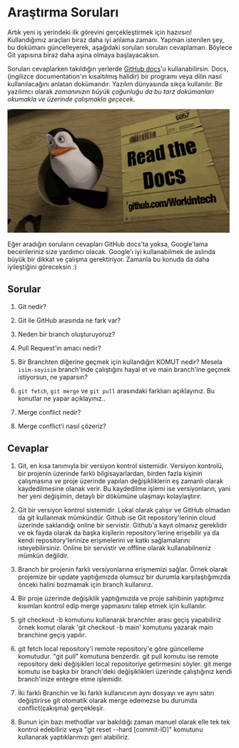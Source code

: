 # Araştırma Soruları

Artık yeni iş yerindeki ilk görevini gerçekleştirmek için hazırsın! Kullandığımız araçları biraz daha iyi anlama zamanı. Yapman istenilen şey, bu dokümanı güncelleyerek, aşağıdaki soruları soruları cevaplaman. Böylece Git yapısına biraz daha aşina olmaya başlayacaksın.

Soruları cevaplarken takıldığın yerlerde [GitHub docs](https://docs.github.com/en)'u kullanabilirsin. Docs, (ingilizce documentation'ın kısaltılmış halidir) bir programı veya dilin nasıl kullanılacağını anlatan dokümandır. Yazılım dünyasında sıkça kullanılır. Bir yazılımcı olarak _zamanınızın büyük çoğunluğu da bu tarz dokümanları okumakla ve üzerinde çalışmakla geçecek_.

![READ THE DOCS](https://github.com/Workintech/FSWeb-S1G1-Projesi-Web-Development-Projesi-icin-Git/blob/main/read-the-docs-wit.gif?raw=true)

Eğer aradığın soruların cevapları GitHub docs'ta yoksa, Google'lama becerileriniz size yardımcı olacak. Google'ı iyi kullanabilmek de aslında büyük bir dikkat ve çalışma gerektiriyor. Zamanla bu konuda da daha iyileştiğini göreceksin :)

## Sorular

1. Git nedir?

2. Git ile GitHub arasında ne fark var?

3. Neden bir branch oluşturuyoruz?

4. Pull Request'in amacı nedir?

5. Bir Branchten diğerine geçmek için kullandığın KOMUT nedir? Mesela `isim-soyisim` branch'inde çalıştığını hayal et ve main branch'ine geçmek istiyorsun, ne yaparsın?

6. `git fetch`, `git merge` ve `git pull` arasındaki farklıarı açıklayınız. Bu konutlar ne yapar açıklayınız..

7. Merge conflict nedir?

8. Merge conflict'i nasıl çözeriz?

## Cevaplar 

1. Git, en kısa tanımıyla bir versiyon kontrol sistemidir. Versiyon kontrolü, bir projenin üzerinde farklı bilgisayarlardan, birden fazla kişinin çalışmasına ve proje üzerinde yapılan değişikliklerin eş zamanlı olarak kaydedilmesine olanak verir. Bu kaydedilme işlemi ise versiyonların, yani her yeni değişimin, detaylı bir dökümüne ulaşmayı kolaylaştırır.

2. Git bir versiyon kontrol sistemidir. Lokal olarak çalışır ve GitHub olmadan da git kullanmak mümkündür. Github ise Git repository'lerinin cloud üzerinde saklandığı online bir servistir. Github'a kayıt olmanız gereklidir ve ek fayda olarak da başka kişilerin repository'lerine erişebilir ya da kendi repository'lerinize erişmelerini ve katkı sağlamalarını isteyebilirsiniz. Online bir servistir ve offline olarak kullanabilneniz mümkün değildir.

3. Branch bir projenin farklı versiyonlarına erişmemizi sağlar. Örnek olarak projemize bir update yaptığımızda olumsuz bir durumla karşılaştığımızda önceki halini bozmamak için branch kullanırız.

4. Bir proje üzerinde değişiklik yaptığımızda ve proje sahibinin yaptığımız kısımları kontrol edip merge yapmasını talep etmek için kullanılır.

5. git checkout -b komutunu kullanarak branchler arası geçiş yapabiliriz örnek komut olarak 'git checkout -b main' komutunu yazarak main branchine geçiş yapılır.

6. git fetch local repository'i remote repository'e göre güncelleme komutudur. "git pull" komutuna benzerdir. git pull komutu ise remote repository deki değişikleri local repositoriye getirmesini söyler. git merge komutu ise başka bir branch'deki değişiklikleri üzerinde çalıştığınız kendi branch'inize entegre etme işlemidir.

7. İki farklı Branchin ve İki farklı kullanıcının aynı dosyayı ve aynı satırı değiştirirse git otomatik olarak merge edemezse bu durumda conflict(çakışma) gerçekleşir. 

8. Bunun için bazı methodlar var bakıldığı zaman manuel olarak elle tek tek kontrol edebiliriz veya "git reset --hard [commit-ID]" komutunu kullanarak yaptıklarımızı geri alabiliriz.